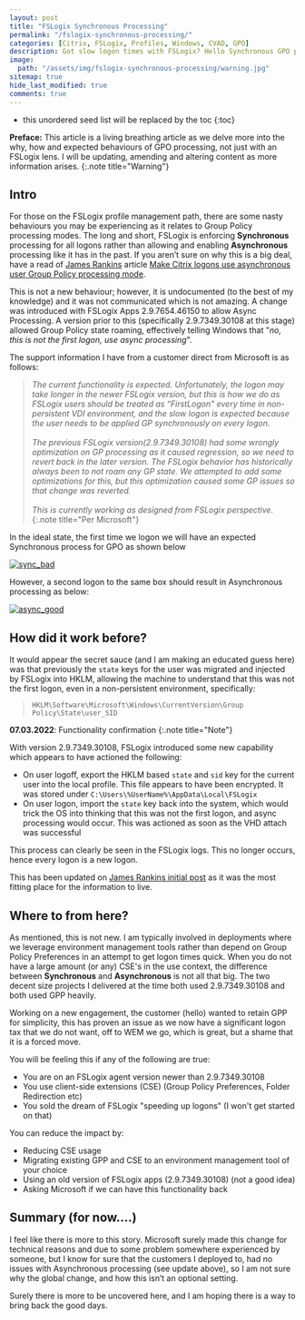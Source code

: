 ```yaml
---
layout: post
title: "FSLogix Synchronous Processing"
permalink: "/fslogix-synchronous-processing/"
categories: [Citrix, FSLogix, Profiles, Windows, CVAD, GPO]
description: Got slow logon times with FSLogix? Hello Synchronous GPO processing
image:
  path: "/assets/img/fslogix-synchronous-processing/warning.jpg"
sitemap: true
hide_last_modified: true
comments: true
---
```


-  this unordered seed list will be replaced by the toc
{:toc}

**Preface:** This article is a living breathing article as we delve more into the why, how and expected behaviours of GPO processing, not just with an FSLogix lens. I will be updating, amending and altering content as more information arises. 
{:.note title="Warning"}

## Intro

For those on the FSLogix profile management path, there are some nasty behaviours you may be experiencing as it relates to Group Policy processing modes. The long and short, FSLogix is enforcing **Synchronous** processing for all logons rather than allowing and enabling **Asynchronous** processing like it has in the past. If you aren’t sure on why this is a big deal, have a read of [James Rankins](https://twitter.com/james____rankin) article [Make Citrix logons use asynchronous user Group Policy processing mode](https://james-rankin.com/articles/make-citrix-logons-use-asynchronous-user-group-policy-processing-mode/).

This is not a new behaviour; however, it is undocumented (to the best of my knowledge) and it was not communicated which is not amazing. A change was introduced with FSLogix Apps 2.9.7654.46150 to allow Async Processing. A version prior to this (specifically 2.9.7349.30108 at this stage) allowed Group Policy state roaming, effectively telling Windows that "*no, this is not the first logon, use async processing*".

The support information I have from a customer direct from Microsoft is as follows:

> *The current functionality is expected. Unfortunately, the logon may take longer in the newer FSLogix version, but this is how we do as FSLogix users should be treated as “FirstLogon" every time in non-persistent VDI environment, and the slow logon is expected because the user needs to be applied GP synchronously on every logon. <br><br> The previous FSLogix version(2.9.7349.30108) had some wrongly optimization on GP processing as it caused regression, so we need to revert back in the later version. The FSLogix behavior has historically always been to not roam any GP state. We attempted to add some optimizations for this, but this optimization caused some GP issues so that change was reverted. <br><br> This is currently working as designed from FSLogix perspective.*
{:.note title="Per Microsoft"}

In the ideal state, the first time we logon we will have an expected Synchronous process for GPO as shown below

[![sync_bad]({{site.baseurl}}/assets/img/fslogix-synchronous-processing/sync.png)]({{site.baseurl}}/assets/img/fslogix-synchronous-processing/sync.png)

However, a second logon to the same box should result in Asynchronous processing as below:

[![async_good]({{site.baseurl}}/assets/img/fslogix-synchronous-processing/async.png)]({{site.baseurl}}/assets/img/fslogix-synchronous-processing/async.png)

## How did it work before?

It would appear the secret sauce (and I am making an educated guess here) was that previously the `state` keys for the user was migrated and injected by FSLogix into HKLM, allowing the machine to understand that this was not the first logon, even in a non-persistent environment, specifically:

> `HKLM\Software\Microsoft\Windows\CurrentVersion\Group Policy\State\user_SID`

**07.03.2022**: Functionality confirmation
{:.note title="Note"}

With version 2.9.7349.30108, FSLogix introduced some new capability which appears to have actioned the following:

-  On user logoff, export the HKLM based `state` and `sid` key for the current user into the local profile. This file appears to have been encrypted. It was stored under `C:\Users\%UserName%\AppData\Local\FSLogix`
-  On user logon, import the `state` key back into the system, which would trick the OS into thinking that this was not the first logon, and async processing would occur. This was actioned as soon as the VHD attach was successful

This process can clearly be seen in the FSLogix logs. This no longer occurs, hence every logon is a new logon.

This has been updated on [James Rankins initial post](https://james-rankin.com/articles/make-citrix-logons-use-asynchronous-user-group-policy-processing-mode/) as it was the most fitting place for the information to live.

## Where to from here?

As mentioned, this is not new. I am typically involved in deployments where we leverage environment management tools rather than depend on Group Policy Preferences in an attempt to get logon times quick. When you do not have a large amount (or any) CSE's in the use context, the difference between **Synchronous** and **Asynchronous** is not all that big. The two decent size projects I delivered at the time both used 2.9.7349.30108 and both used GPP heavily.

Working on a new engagement, the customer (hello) wanted to retain GPP for simplicity, this has proven an issue as we now have a significant logon tax that we do not want, off to WEM we go, which is great, but a shame that it is a forced move.

You will be feeling this if any of the following are true:

-  You are on an FSLogix agent version newer than 2.9.7349.30108
-  You use client-side extensions (CSE) (Group Policy Preferences, Folder Redirection etc)
-  You sold the dream of FSLogix "speeding up logons" (I won't get started on that)

You can reduce the impact by:

-  Reducing CSE usage
-  Migrating existing GPP and CSE to an environment management tool of your choice
-  Using an old version of FSLogix apps (2.9.7349.30108) (not a good idea)
-  Asking Microsoft if we can have this functionality back

## Summary (for now....)

I feel like there is more to this story. Microsoft surely made this change for technical reasons and due to some problem somewhere experienced by someone, but I know for sure that the customers I deployed to, had no issues with Asynchronous processing (see update above), so I am not sure why the global change, and how this isn’t an optional setting.

Surely there is more to be uncovered here, and I am hoping there is a way to bring back the good days.
